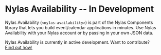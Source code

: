 # Nylas Availability -- In Development

Nylas Availability (`<nylas-availability>`) is part of the Nylas Components library that lets you build event/calendar applications in minutes. Use Nylas Availability with your Nylas account or by passing in your own JSON data.

Nylas Availability is currently in active development. Want to contribute? [Find out how!](../../CONTRIBUTING.md)

